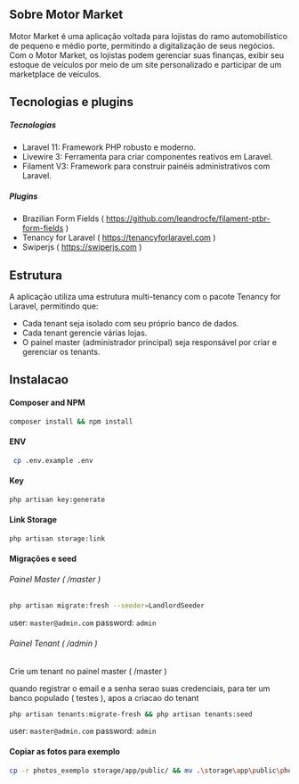 ## Sobre Motor Market

Motor Market é uma aplicação voltada para lojistas do ramo automobilístico de pequeno e médio porte, permitindo a digitalização de seus negócios. Com o Motor Market, os lojistas podem gerenciar suas finanças, exibir seu estoque de veículos por meio de um site personalizado e participar de um marketplace de veículos.

## Tecnologias e plugins

##### Tecnologias

-   Laravel 11: Framework PHP robusto e moderno.
-   Livewire 3: Ferramenta para criar componentes reativos em Laravel.
-   Filament V3: Framework para construir painéis administrativos com Laravel.

##### Plugins

-   Brazilian Form Fields ( https://github.com/leandrocfe/filament-ptbr-form-fields )
-   Tenancy for Laravel ( https://tenancyforlaravel.com )
-   Swiperjs ( https://swiperjs.com )

## Estrutura

A aplicação utiliza uma estrutura multi-tenancy com o pacote Tenancy for Laravel, permitindo que:

-   Cada tenant seja isolado com seu próprio banco de dados.
-   Cada tenant gerencie várias lojas.
-   O painel master (administrador principal) seja responsável por criar e gerenciar os tenants.

## Instalacao

#### Composer and NPM

```bash
composer install && npm install
```

#### ENV

```bash
 cp .env.example .env
```

#### Key

```bash
php artisan key:generate
```

#### Link Storage

```bash
php artisan storage:link
```

#### Migrações e seed

###### Painel Master ( /master )

```bash
php artisan migrate:fresh --seeder=LandlordSeeder
```

user: `master@admin.com`
password: `admin`

###### Painel Tenant ( /admin )

Crie um tenant no painel master ( /master )

quando registrar o email e a senha serao suas credenciais, para ter um banco populado ( testes ), apos a criacao do tenant

```bash
php artisan tenants:migrate-fresh && php artisan tenants:seed
```

user: `master@admin.com`
password: `admin`

#### Copiar as fotos para exemplo

```bash
cp -r photos_exemplo storage/app/public/ && mv .\storage\app\public\photos_exemplo .\storage\app\public\photos
```
